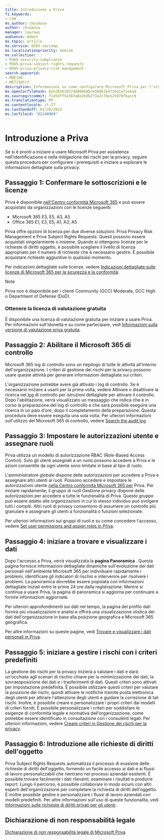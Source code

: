 ```yaml
---
title: Introduzione a Priva
f1.keywords:
- CSH
ms.author: chvukosw
author: chvukosw
manager: laurawi
audience: Admin
ms.topic: article
ms.service: O365-seccomp
ms.localizationpriority: medium
ms.collection:
- M365-security-compliance
- M365-priva-subject-rights-requests
- M365-priva-privacy-risk-management
search.appverid:
- MOE150
- MET150fcf
description: Informazioni su come configurare Microsoft Priva per l'organizzazione, impostare ruoli e autorizzazioni e configurare impostazioni importanti.
ms.openlocfilehash: 62e28361b57dd866b95ce566616473ed1a71e4ad
ms.sourcegitcommit: f145dff5e387a8e26db2f3a2c7de125978fbacc9
ms.translationtype: MT
ms.contentlocale: it-IT
ms.lasthandoff: 01/28/2022
ms.locfileid: "62248969"
---
```

# <a name="get-started-with-priva"></a>Introduzione a Priva

Se si è pronti a iniziare a usare Microsoft Priva per assistenza nell'identificazione e nella mitigazione dei rischi per la privacy, seguire questa procedura per configurare i prerequisiti e iniziare a esplorare le informazioni dettagliate sulla privacy.

## <a name="step-1-confirm-subscriptions-and-licensing"></a>Passaggio 1: Confermare le sottoscrizioni e le licenze

Priva è disponibile [nell'Centro conformità Microsoft 365](https://compliance.microsoft.com/) e può essere acquistato da organizzazioni con le licenze seguenti:

- Microsoft 365 E3, E5, A3, A5
- Office 365 E1, E3, E5, A1, A3, A5

Priva offre opzioni di licenza per due diverse soluzioni: Priva Privacy Risk Management e Priva Subject Rights Requests. Questi possono essere acquistati singolarmente o insieme. Quando si ottengono licenze per le richieste di diritti oggetto, è possibile scegliere il livello di licenza appropriato per il numero di richieste che è necessario gestire. È possibile acquistare richieste aggiuntive in qualsiasi momento.

Per indicazioni dettagliate sulle licenze, vedere [Indicazioni dettagliate sulle licenze di Microsoft 365 per la sicurezza e la conformità](/office365/servicedescriptions/microsoft-365-service-descriptions/microsoft-365-tenantlevel-services-licensing-guidance/microsoft-365-security-compliance-licensing-guidance#privacy-management).

> [!Note]
> Priva non è disponibile per i clienti Community (GCC) Moderate, GCC High o Department of Defense (DoD).

### <a name="get-free-trial-license"></a>Ottenere la licenza di valutazione gratuita

È disponibile una licenza di valutazione gratuita per iniziare a usare Priva. Per informazioni sull'idoneità e su come partecipare, vedi [Informazioni sulla versione di valutazione priva gratuita](priva-trial.md).

## <a name="step-2-enable-the-microsoft-365-audit-log"></a>Passaggio 2: Abilitare il Microsoft 365 di controllo

Microsoft 365 log di controllo sono un riepilogo di tutte le attività all'interno dell'organizzazione. I criteri di gestione dei rischi per la privacy possono usare queste attività per generare informazioni dettagliate sui criteri.

L'organizzazione potrebbe avere già attivato i log di controllo. Se è necessario iniziare a usarli per la prima volta, vedere Attivare o disattivare la ricerca nel [log](/microsoft-365/compliance/turn-audit-log-search-on-or-off) di controllo per istruzioni dettagliate per attivare il controllo. Dopo l'abilitazione, verrà visualizzato un messaggio che indica che è in corso la preparazione del log di controllo e che sarà possibile eseguire una ricerca in un paio d'ore, dopo il completamento della preparazione. Questa procedura deve essere eseguita una sola volta. Per ulteriori informazioni sull'utilizzo del Microsoft 365 di controllo, vedere [Search the audit log](/microsoft-365/compliance/search-the-audit-log-in-security-and-compliance).

## <a name="step-3-set-user-permissions-and-assign-roles"></a>Passaggio 3: Impostare le autorizzazioni utente e assegnare ruoli

Priva utilizza un modello di autorizzazione RBAC (Role-Based Access Control). Solo gli utenti assegnati a un ruolo possono accedere a Priva e le azioni consentite da ogni utente sono limitate in base al tipo di ruolo.

L'amministratore globale dispone delle autorizzazioni per accedere a Priva e assegnare altri utenti ai ruoli. Possono accedere e impostare le autorizzazioni utente [nella Centro conformità Microsoft 365 per](https://compliance.microsoft.com/) Priva. Per iniziare rapidamente, il gruppo di ruoli Gestione privacy dispone delle autorizzazioni per accedere a tutte le funzionalità di Priva. Questo gruppo può essere adatto alle organizzazioni in cui lo stesso individuo può svolgere tutti i compiti. Altri ruoli di privacy consentono di assumere un controllo più granulare e assegnare gli utenti a funzionalità o funzioni selezionate.

Per ulteriori informazioni sui gruppi di ruoli e su come concedere l'accesso, vedere [Set user permissions and assign roles in Priva](priva-permissions.md).

## <a name="step-4-start-finding-and-visualizing-your-data"></a>Passaggio 4: iniziare a trovare e visualizzare i dati

Dopo l'accesso a Priva, verrà visualizzata la **pagina Panoramica** . Questa pagina fornisce informazioni dettagliate dinamiche sull'evoluzione dei dati personali nell'ambiente Microsoft 365 per individuare rapidamente i problemi, identificare gli indicatori di rischio e intervenire per risolvere i problemi. La panoramica dovrebbe essere popolata con informazioni dettagliate iniziali entro le prime 24 ore dalla registrazione. Mentre si continua a usare Priva, la pagina di panoramica si aggiorna per continuare a fornire informazioni aggiornate.

Per ulteriori approfondimenti sui dati nel tempo, la  pagina del profilo dati fornirà più visualizzazioni e analisi e offrirà una visualizzazione olistica dei dati dell'organizzazione in base alla posizione geografica e Microsoft 365 geografica.

Per altre informazioni su queste pagine, vedi [Trovare e visualizzare i dati personali in Priva](priva-data-profile.md).

## <a name="step-5-start-managing-risks-with-default-policies"></a>Passaggio 5: iniziare a gestire i rischi con i criteri predefiniti

La gestione dei rischi per la privacy inizierà a valutare i dati e darà un'occhiata agli scenari di rischio chiave per la minimizzazione dei dati, la sovraesposizione dei dati e i trasferimenti di dati. Questi criteri sono attivati per impostazione predefinita. È possibile utilizzare questi criteri per valutare la posizione dei rischi, quindi attivare le notifiche tramite posta elettronica degli utenti per attirare l'attenzione degli utenti e guidare la correzione di tali rischi. Inoltre, è possibile creare e personalizzare i propri criteri dai modelli di criteri forniti. È possibile personalizzare i criteri per soddisfare le esigenze di conformità legale e normativa dell'organizzazione, come potrebbe essere identificato in consultazione con i consulenti legali. Per ulteriori informazioni, vedere [Creare criteri in Gestione dei rischi per la privacy](risk-management-policies.md).

## <a name="step-6-get-started-with-subject-rights-requests"></a>Passaggio 6: Introduzione alle richieste di diritti dell'oggetto

Priva Subject Rights Requests automatizza il processo di evasione delle richieste di diritti dell'oggetto, fornendo un facile accesso ai dati e ai flussi di lavoro personalizzabili che rientrano nei processi aziendali esistenti. È possibile trovare facilmente i dati rilevanti, esaminare i risultati e produrre report. Lungo il percorso, è possibile collaborare in modo sicuro con altri esperti dell'organizzazione per completare la richiesta di diritti dell'oggetto. È inoltre possibile gestire e personalizzare i flussi di lavoro aziendali con modelli predefiniti. Per altre informazioni sull'uso di queste funzionalità, vedi [Informazioni sulle richieste di diritti privati per gli utenti](subject-rights-requests.md).

## <a name="legal-disclaimer"></a>Dichiarazione di non responsabilità legale

[Dichiarazione di non responsabilità legale di Microsoft Priva](priva-disclaimer.md)
